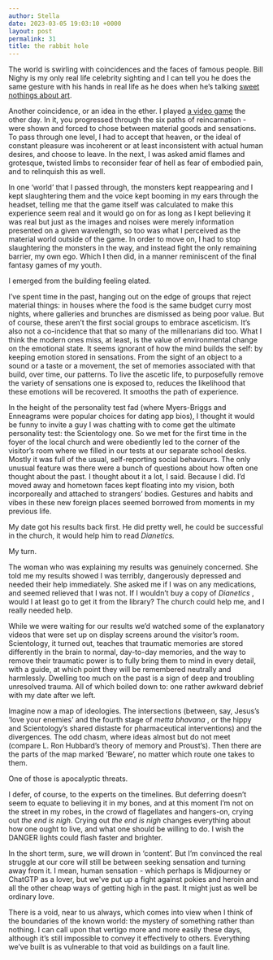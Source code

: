 ```yaml
---
author: Stella
date: 2023-03-05 19:03:10 +0000
layout: post
permalink: 31
title: the rabbit hole
---
```



The world is swirling with coincidences and the faces of famous people. Bill
Nighy is my only real life celebrity sighting and I can tell you he does the
same gesture with his hands in real life as he does when he’s talking [sweet
nothings about art](https://angst.blog/30 "sweet nothings about art").

Another coincidence, or an idea in the ether. I played [a video
game](https://www.zabludowiczcollection.com/exhibitions/view/luyang-netineti
"a video game") the other day. In it, you progressed through the six paths of
reincarnation - were shown and forced to chose between material goods and
sensations. To pass through one level, I had to accept that heaven, or the
ideal of constant pleasure was incoherent or at least inconsistent with actual
human desires, and choose to leave. In the next, I was asked amid flames and
grotesque, twisted limbs to reconsider fear of hell as fear of embodied pain,
and to relinquish this as well.

In one ‘world’ that I passed through, the monsters kept reappearing and I kept
slaughtering them and the voice kept booming in my ears through the headset,
telling me that the game itself was calculated to make this experience seem
real and it would go on for as long as I kept believing it was real but just
as the images and noises were merely information presented on a given
wavelength, so too was what I perceived as the material world outside of the
game. In order to move on, I had to stop slaughtering the monsters in the way,
and instead fight the only remaining barrier, my own ego. Which I then did, in
a manner reminiscent of the final fantasy games of my youth.

I emerged from the building feeling elated.

I’ve spent time in the past, hanging out on the edge of groups that reject
material things: in houses where the food is the same budget curry most
nights, where galleries and brunches are dismissed as being poor value. But of
course, these aren’t the first social groups to embrace asceticism. It’s also
not a co-incidence that that so many of the millenarians did too. What I think
the modern ones miss, at least, is the value of environmental change on the
emotional state. It seems ignorant of how the mind builds the self: by keeping
emotion stored in sensations. From the sight of an object to a sound or a
taste or a movement, the set of memories associated with that build, over
time, our patterns. To live the ascetic life, to purposefully remove the
variety of sensations one is exposed to, reduces the likelihood that these
emotions will be recovered. It smooths the path of experience.

In the height of the personality test fad (where Myers-Briggs and Enneagrams
were popular choices for dating app bios), I thought it would be funny to
invite a guy I was chatting with to come get the ultimate personality test:
the Scientology one. So we met for the first time in the foyer of the local
church and were obediently led to the corner of the visitor’s room where we
filled in our tests at our separate school desks. Mostly it was full of the
usual, self-reporting social behaviours. The only unusual feature was there
were a bunch of questions about how often one thought about the past. I
thought about it a lot, I said. Because I did. I’d moved away and hometown
faces kept floating into my vision, both incorporeally and attached to
strangers’ bodies. Gestures and habits and vibes in these new foreign places
seemed borrowed from moments in my previous life.

My date got his results back first. He did pretty well, he could be successful
in the church, it would help him to read _Dianetics._  

My turn.

The woman who was explaining my results was genuinely concerned. She told me
my results showed I was terribly, dangerously depressed and needed their help
immediately. She asked me if I was on any medications, and seemed relieved
that I was not. If I wouldn’t buy a copy of _Dianetics_ , would I at least go
to get it from the library? The church could help me, and I really needed
help.

While we were waiting for our results we’d watched some of the explanatory
videos that were set up on display screens around the visitor’s room.
Scientology, it turned out, teaches that traumatic memories are stored
differently in the brain to normal, day-to-day memories, and the way to remove
their traumatic power is to fully bring them to mind in every detail, with a
guide, at which point they will be remembered neutrally and harmlessly.
Dwelling too much on the past is a sign of deep and troubling unresolved
trauma. All of which boiled down to: one rather awkward debrief with my date
after we left.

Imagine now a map of ideologies. The intersections (between, say, Jesus’s
‘love your enemies’ and the fourth stage of _metta bhavana_ , or the hippy and
Scientology’s shared distaste for pharmaceutical interventions) and the
divergences. The odd chasm, where ideas almost but do not meet (compare L. Ron
Hubbard’s theory of memory and Proust’s). Then there are the parts of the map
marked ‘Beware’, no matter which route one takes to them.

One of those is apocalyptic threats.

I defer, of course, to the experts on the timelines. But deferring doesn’t
seem to equate to believing it in my bones, and at this moment I’m not on the
street in my robes, in the crowd of flagellates and hangers-on, crying out
_the end is nigh_. Crying out _the end is nigh_ changes everything about how
one ought to live, and what one should be willing to do. I wish the DANGER
lights could flash faster and brighter.

In the short term, sure, we will drown in ‘content’. But I’m convinced the
real struggle at our core will still be between seeking sensation and turning
away from it. I mean, human sensation - which perhaps is Midjourney or ChatGTP
as a lover, but we've put up a fight against pokies and heroin and all the
other cheap ways of getting high in the past. It might just as well be
ordinary love.

There is a void, near to us always, which comes into view when I think of the
boundaries of the known world: the mystery of something rather than nothing. I
can call upon that vertigo more and more easily these days, although it’s
still impossible to convey it effectively to others. Everything we’ve built is
as vulnerable to that void as buildings on a fault line.
  